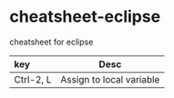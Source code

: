 cheatsheet-eclipse
==================

cheatsheet for eclipse

| key | Desc |
:-----|------|
Ctrl-2, L | Assign to local variable
